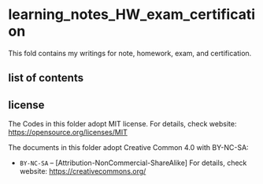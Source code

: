 # learning_notes_HW_exam_certification

This fold contains my writings for note, homework, exam, and certification. 

## list of contents

## license
The Codes in this folder adopt MIT license.
For details, check website: https://opensource.org/licenses/MIT

The documents in this folder adopt Creative Common 4.0 with BY-NC-SA:
* `BY-NC-SA` – [Attribution-NonCommercial-ShareAlike]
For details, check website: https://creativecommons.org/

